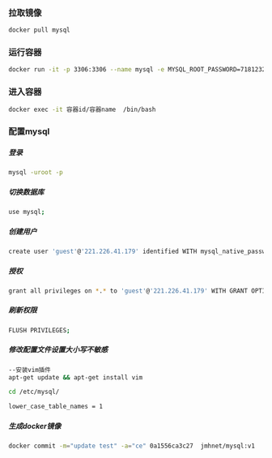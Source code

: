 ### 拉取镜像

```bash
docker pull mysql
```

### 运行容器

```bash
docker run -it -p 3306:3306 --name mysql -e MYSQL_ROOT_PASSWORD=7181232 -d jmhnet/mysql:v1
```

### 进入容器

```bash
docker exec -it 容器id/容器name  /bin/bash
```



### 配置mysql 

##### 登录

```bash
mysql -uroot -p
```

##### 切换数据库

```bash
use mysql;
```

##### 创建用户

```bash
create user 'guest'@'221.226.41.179' identified WITH mysql_native_password by '7181232';
```

##### 授权

```bash
grant all privileges on *.* to 'guest'@'221.226.41.179' WITH GRANT OPTION;
```

##### 刷新权限

```bash
FLUSH PRIVILEGES;
```

##### 修改配置文件设置大小写不敏感

```bash
--安装vim插件
apt-get update && apt-get install vim

cd /etc/mysql/

lower_case_table_names = 1
```

##### 生成docker镜像

```bash
docker commit -m="update test" -a="ce" 0a1556ca3c27  jmhnet/mysql:v1
```

